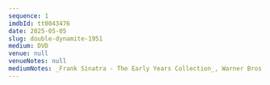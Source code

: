 ```yaml
---
sequence: 1
imdbId: tt0043476
date: 2025-05-05
slug: double-dynamite-1951
medium: DVD
venue: null
venueNotes: null
mediumNotes: _Frank Sinatra - The Early Years Collection_, Warner Bros., 2008
---
```


